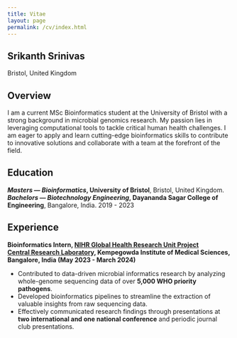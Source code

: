 ```yaml
---
title: Vitae
layout: page
permalink: /cv/index.html
---
```

## Srikanth Srinivas
<!---[srinivasa.a@northeastern.edu](mailto:srinivasa.@northeastern.edu) --->
Bristol, United Kingdom
## Overview
I am a current MSc Bioinformatics student at the University of Bristol with a strong background in microbial genomics research.  My passion lies in leveraging computational tools to tackle critical human health challenges. I am eager to apply and learn cutting-edge bioinformatics skills to contribute to innovative solutions and collaborate with a team at the forefront of the field.

## Education
***Masters — Bioinformatics*, University of Bristol**, Bristol, United Kingdom.<br>
***Bachelors — Biotechnology Engineering*, Dayananda Sagar College of Engineering**, Bangalore, India. 2019 - 2023<br>

## Experience
**Bioinformatics Intern, [NIHR Global Health Research Unit Project](https://ghru.pathogensurveillance.net/#home)**<br>
**[Central Research Laboratory](https://www.crlkims.com/), Kempegowda Institute of Medical Sciences, Bangalore, India (May 2023 - March 2024)**

* Contributed to data-driven microbial informatics research by analyzing whole-genome sequencing data of over **5,000 WHO priority pathogens**.
* Developed bioinformatics pipelines to streamline the extraction of valuable insights from raw sequencing data.
* Effectively communicated research findings through presentations at **two international and one national conference** and periodic journal club presentations.